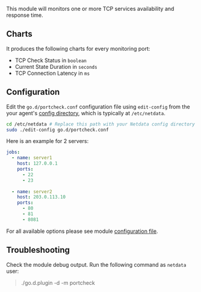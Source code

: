 

This module will monitors one or more TCP services availability and response time.

## Charts

It produces the following charts for every monitoring port:

-   TCP Check Status in `boolean`
-   Current State Duration in `seconds`
-   TCP Connection Latency in `ms`

## Configuration

Edit the `go.d/portcheck.conf` configuration file using `edit-config` from the your agent's [config
directory](/docs/step-by-step/step-04.md#find-your-netdataconf-file), which is typically at `/etc/netdata`.

```bash
cd /etc/netdata # Replace this path with your Netdata config directory
sudo ./edit-config go.d/portcheck.conf
```
 
Here is an example for 2 servers:

```yaml
jobs:
  - name: server1
    host: 127.0.0.1
    ports: 
      - 22
      - 23
      
  - name: server2
    host: 203.0.113.10
    ports:
      - 80
      - 81
      - 8081
```

For all available options please see module [configuration file](https://github.com/netdata/go.d.plugin/blob/master/config/go.d/portcheck.conf).

## Troubleshooting

Check the module debug output. Run the following command as `netdata` user:

> ./go.d.plugin -d -m portcheck
